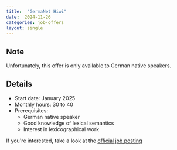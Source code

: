 ```yaml
---
title:  "GermaNet Hiwi"
date:  2024-11-26
categories: job-offers
layout: single
---
```

## Note
Unfortunately, this offer is only available to German native speakers.

## Details
* Start date: January 2025
* Monthly hours: 30 to 40
* Prerequisites:
    * German native speaker
    * Good knowledge of lexical semantics
    * Interest in lexicographical work


If you're interested, take a look at the [official job posting](/files/jobs/Germanet-Hiwi.pdf)
